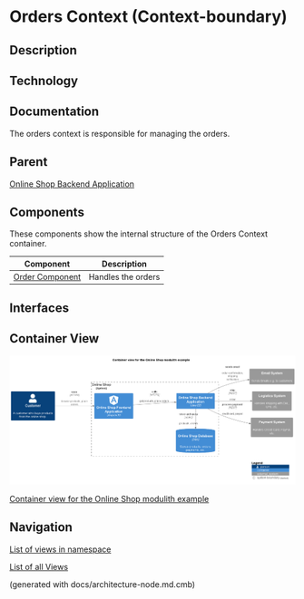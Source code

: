 # Orders Context (Context-boundary)
## Description


## Technology


## Documentation
The orders context is responsible for managing the orders.
## Parent
[Online Shop Backend Application](../../../../software-development/architecture/example/modulith/online-shop-backend.md)
## Components
These components show the internal structure of the Orders Context container.

| Component | Description |
|---|---|
| [Order Component](../../../../software-development/architecture/example/modulith/order-component.md) | Handles the orders |

## Interfaces

## Container View
![Container view for the Online Shop modulith example](../../../../software-development/architecture/example/modulith/container-view.png)

[Container view for the Online Shop modulith example](../../../../software-development/architecture/example/modulith/container-view.md)


## Navigation
[List of views in namespace](./views-in-namespace.md)

[List of all Views](../../../../views.md)

(generated with docs/architecture-node.md.cmb)
